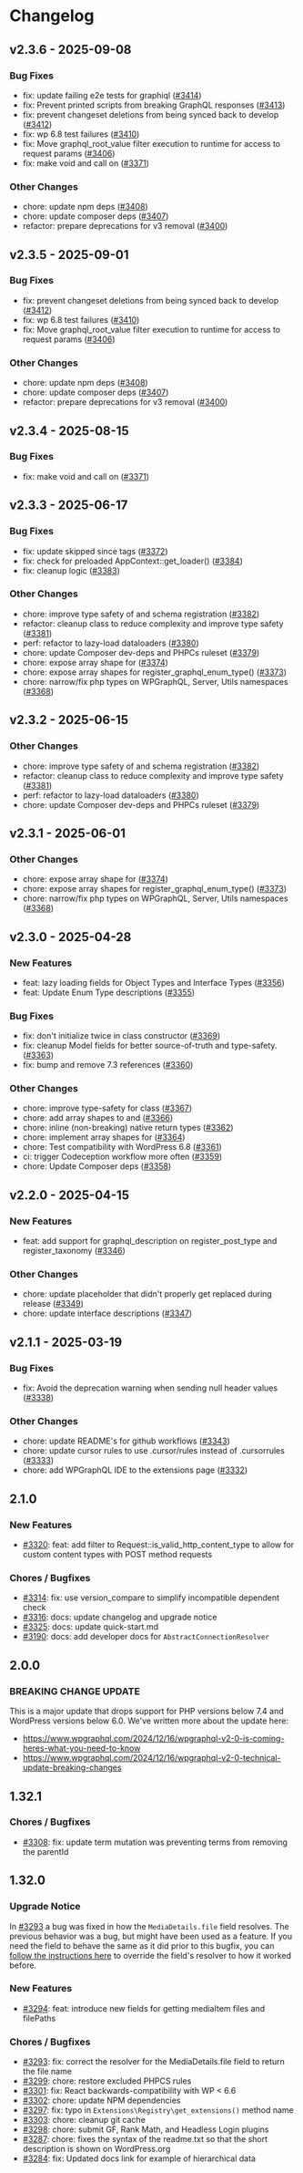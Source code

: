 # Changelog

## v2.3.6 - 2025-09-08

### Bug Fixes

- fix: update failing e2e tests for graphiql ([#3414](https://github.com/jasonbahl/automation-tests/pull/3414))
- fix: Prevent printed scripts from breaking GraphQL responses ([#3413](https://github.com/jasonbahl/automation-tests/pull/3413))
- fix: prevent changeset deletions from being synced back to develop ([#3412](https://github.com/jasonbahl/automation-tests/pull/3412))
- fix: wp 6.8 test failures ([#3410](https://github.com/jasonbahl/automation-tests/pull/3410))
- fix: Move graphql_root_value filter execution to runtime for access to request params ([#3406](https://github.com/jasonbahl/automation-tests/pull/3406))
- fix: make  void and call on  ([#3371](https://github.com/jasonbahl/automation-tests/pull/3371))

### Other Changes

- chore: update npm deps ([#3408](https://github.com/jasonbahl/automation-tests/pull/3408))
- chore: update composer deps ([#3407](https://github.com/jasonbahl/automation-tests/pull/3407))
- refactor: prepare deprecations for v3 removal ([#3400](https://github.com/jasonbahl/automation-tests/pull/3400))



## v2.3.5 - 2025-09-01

### Bug Fixes

- fix: prevent changeset deletions from being synced back to develop ([#3412](https://github.com/jasonbahl/automation-tests/pull/3412))
- fix: wp 6.8 test failures ([#3410](https://github.com/jasonbahl/automation-tests/pull/3410))
- fix: Move graphql_root_value filter execution to runtime for access to request params ([#3406](https://github.com/jasonbahl/automation-tests/pull/3406))

### Other Changes

- chore: update npm deps ([#3408](https://github.com/jasonbahl/automation-tests/pull/3408))
- chore: update composer deps ([#3407](https://github.com/jasonbahl/automation-tests/pull/3407))
- refactor: prepare deprecations for v3 removal ([#3400](https://github.com/jasonbahl/automation-tests/pull/3400))



## v2.3.4 - 2025-08-15

### Bug Fixes

- fix: make  void and call on  ([#3371](https://github.com/jasonbahl/automation-tests/pull/3371))

## v2.3.3 - 2025-06-17

### Bug Fixes

- fix: update skipped since tags ([#3372](https://github.com/jasonbahl/automation-tests/pull/3372))
- fix: check for preloaded AppContext::get_loader() ([#3384](https://github.com/jasonbahl/automation-tests/pull/3384))
- fix: cleanup  logic ([#3383](https://github.com/jasonbahl/automation-tests/pull/3383))

### Other Changes

- chore: improve type safety of  and schema registration ([#3382](https://github.com/jasonbahl/automation-tests/pull/3382))
- refactor: cleanup  class to reduce complexity and improve type safety ([#3381](https://github.com/jasonbahl/automation-tests/pull/3381))
- perf: refactor  to lazy-load dataloaders ([#3380](https://github.com/jasonbahl/automation-tests/pull/3380))
- chore: update Composer dev-deps and PHPCs ruleset ([#3379](https://github.com/jasonbahl/automation-tests/pull/3379))
- chore: expose array shape for   ([#3374](https://github.com/jasonbahl/automation-tests/pull/3374))
- chore: expose array shapes for register_graphql_enum_type()  ([#3373](https://github.com/jasonbahl/automation-tests/pull/3373))
- chore: narrow/fix php types on WPGraphQL, Server, Utils namespaces ([#3368](https://github.com/jasonbahl/automation-tests/pull/3368))



## v2.3.2 - 2025-06-15

### Other Changes

- chore: improve type safety of  and schema registration ([#3382](https://github.com/jasonbahl/automation-tests/pull/3382))
- refactor: cleanup  class to reduce complexity and improve type safety ([#3381](https://github.com/jasonbahl/automation-tests/pull/3381))
- perf: refactor  to lazy-load dataloaders ([#3380](https://github.com/jasonbahl/automation-tests/pull/3380))
- chore: update Composer dev-deps and PHPCs ruleset ([#3379](https://github.com/jasonbahl/automation-tests/pull/3379))



## v2.3.1 - 2025-06-01

### Other Changes

- chore: expose array shape for   ([#3374](https://github.com/jasonbahl/automation-tests/pull/3374))
- chore: expose array shapes for register_graphql_enum_type()  ([#3373](https://github.com/jasonbahl/automation-tests/pull/3373))
- chore: narrow/fix php types on WPGraphQL, Server, Utils namespaces ([#3368](https://github.com/jasonbahl/automation-tests/pull/3368))

## v2.3.0 - 2025-04-28

### New Features

- feat: lazy loading fields for Object Types and Interface Types ([#3356](https://github.com/jasonbahl/automation-tests/pull/3356))
- feat: Update Enum Type descriptions ([#3355](https://github.com/jasonbahl/automation-tests/pull/3355))

### Bug Fixes

- fix: don't initialize  twice in class constructor ([#3369](https://github.com/jasonbahl/automation-tests/pull/3369))
- fix: cleanup Model fields for better source-of-truth and type-safety. ([#3363](https://github.com/jasonbahl/automation-tests/pull/3363))
- fix: bump  and remove 7.3 references ([#3360](https://github.com/jasonbahl/automation-tests/pull/3360))

### Other Changes

- chore: improve type-safety for  class ([#3367](https://github.com/jasonbahl/automation-tests/pull/3367))
- chore: add array shapes to  and  ([#3366](https://github.com/jasonbahl/automation-tests/pull/3366))
- chore: inline (non-breaking) native return types ([#3362](https://github.com/jasonbahl/automation-tests/pull/3362))
- chore: implement array shapes for  ([#3364](https://github.com/jasonbahl/automation-tests/pull/3364))
- chore: Test compatibility with WordPress 6.8 ([#3361](https://github.com/jasonbahl/automation-tests/pull/3361))
- ci: trigger Codeception workflow more often ([#3359](https://github.com/jasonbahl/automation-tests/pull/3359))
- chore: Update Composer deps ([#3358](https://github.com/jasonbahl/automation-tests/pull/3358))



## v2.2.0 - 2025-04-15

### New Features

- feat: add support for graphql_description on register_post_type and register_taxonomy ([#3346](https://github.com/jasonbahl/automation-tests/pull/3346))

### Other Changes

- chore: update  placeholder that didn't properly get replaced during release ([#3349](https://github.com/jasonbahl/automation-tests/pull/3349))
- chore: update interface descriptions ([#3347](https://github.com/jasonbahl/automation-tests/pull/3347))

## v2.1.1 - 2025-03-19

### Bug Fixes

- fix: Avoid the deprecation warning when sending null header values ([#3338](https://github.com/jasonbahl/automation-tests/pull/3338))

### Other Changes

- chore: update README's for github workflows ([#3343](https://github.com/jasonbahl/automation-tests/pull/3343))
- chore: update cursor rules to use .cursor/rules instead of .cursorrules ([#3333](https://github.com/jasonbahl/automation-tests/pull/3333))
- chore: add WPGraphQL IDE to the extensions page ([#3332](https://github.com/jasonbahl/automation-tests/pull/3332))



## 2.1.0

### New Features
- [#3320](https://github.com/wp-graphql/wp-graphql/pull/3320): feat: add filter to Request::is_valid_http_content_type to allow for custom content types with POST method requests

### Chores / Bugfixes
- [#3314](https://github.com/wp-graphql/wp-graphql/pull/3314): fix: use version_compare to simplify incompatible dependent check
- [#3316](https://github.com/wp-graphql/wp-graphql/pull/3316): docs: update changelog and upgrade notice
- [#3325](https://github.com/wp-graphql/wp-graphql/pull/3325): docs: update quick-start.md
- [#3190](https://github.com/wp-graphql/wp-graphql/pull/3190): docs: add developer docs for `AbstractConnectionResolver`

## 2.0.0

### BREAKING CHANGE UPDATE
This is a major update that drops support for PHP versions below 7.4 and WordPress versions below 6.0. We've written more about the update here:
- https://www.wpgraphql.com/2024/12/16/wpgraphql-v2-0-is-coming-heres-what-you-need-to-know
- https://www.wpgraphql.com/2024/12/16/wpgraphql-v2-0-technical-update-breaking-changes

## 1.32.1

### Chores / Bugfixes
- [#3308](https://github.com/wp-graphql/wp-graphql/pull/3308): fix: update term mutation was preventing terms from removing the parentId

## 1.32.0

### Upgrade Notice
In [#3293](https://github.com/wp-graphql/wp-graphql/pull/3293) a bug was fixed in how the `MediaDetails.file` field resolves. The previous behavior was a bug, but might have been used as a feature. If you need the field to behave the same as it did prior to this bugfix, you can [follow the instructions here](https://github.com/wp-graphql/wp-graphql/pull/3293) to override the field's resolver to how it worked before.

### New Features
- [#3294](https://github.com/wp-graphql/wp-graphql/pull/3294): feat: introduce new fields for getting mediaItem files and filePaths

### Chores / Bugfixes
- [#3293](https://github.com/wp-graphql/wp-graphql/pull/3293): fix: correct the resolver for the MediaDetails.file field to return the file name
- [#3299](https://github.com/wp-graphql/wp-graphql/pull/3299): chore: restore excluded PHPCS rules
- [#3301](https://github.com/wp-graphql/wp-graphql/pull/3301): fix: React backwards-compatibility with WP < 6.6
- [#3302](https://github.com/wp-graphql/wp-graphql/pull/3302): chore: update NPM dependencies
- [#3297](https://github.com/wp-graphql/wp-graphql/pull/3297): fix: typo in `Extensions\Registry\get_extensions()` method name
- [#3303](https://github.com/wp-graphql/wp-graphql/pull/3303): chore: cleanup git cache
- [#3298](https://github.com/wp-graphql/wp-graphql/pull/3298): chore: submit GF, Rank Math, and Headless Login plugins
- [#3287](https://github.com/wp-graphql/wp-graphql/pull/3287): chore: fixes the syntax of the readme.txt so that the short description is shown on WordPress.org
- [#3284](https://github.com/wp-graphql/wp-graphql/pull/3284): fix: Updated docs link for example of hierarchical data

